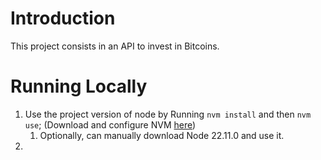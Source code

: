 # Introduction
This project consists in an API to invest in Bitcoins.

# Running Locally
1. Use the project version of node by Running `nvm install` and then `nvm use`; (Download and configure NVM [here](https://github.com/nvm-sh/nvm))
   1. Optionally, can manually download Node 22.11.0 and use it.
2. 
